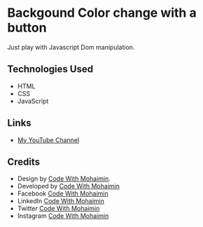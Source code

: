 # Backgound Color change with a button
Just play with Javascript Dom manipulation.
## Technologies Used

- HTML
- CSS
- JavaScript

## Links

- [My YouTube Channel](https://www.youtube.com/@CodeWithMohaimin)

## Credits

- Design by [Code With Mohaimin](https://www.youtube.com/@CodeWithMohaimin).
- Developed by [ Code With Mohaimin ](https://www.youtube.com/@CodeWithMohaimin)
- Facebook [ Code With Mohaimin ](https://www.facebook.com/CodeWithMohaimin/)
- LinkedIn [ Code With Mohaimin ](https://www.youtube.com/@CodeWithMohaimin)
- Twitter [ Code With Mohaimin ](https://twitter.com/DevMohaimin)
- Instagram [ Code With Mohaimin ](https://www.instagram.com/codewithmohaimin/)
